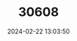 ---
title: "30608"
category: "Dahlstedtia calcarata"
draft: false
date: 2024-02-22 13:03:50
languages:
  Spanish; Castilian: ["Chaperno"]
---